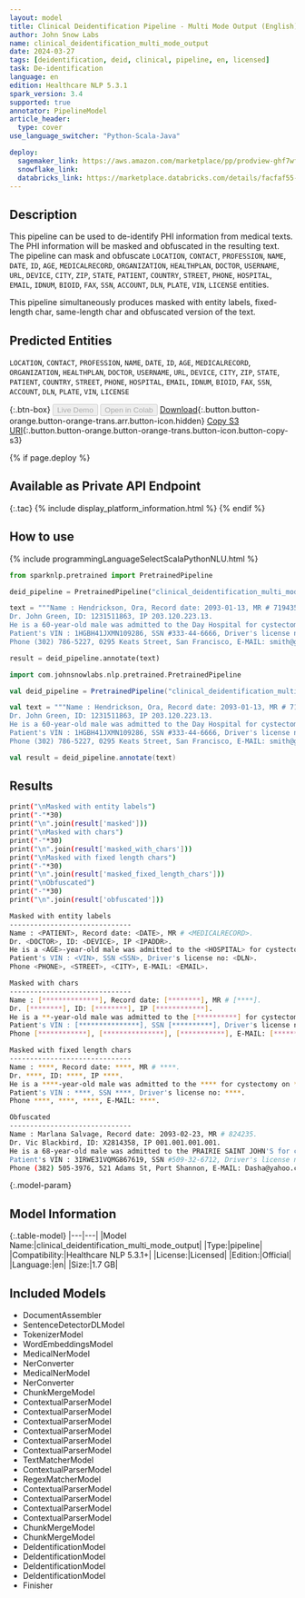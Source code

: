 ```yaml
---
layout: model
title: Clinical Deidentification Pipeline - Multi Mode Output (English)
author: John Snow Labs
name: clinical_deidentification_multi_mode_output
date: 2024-03-27
tags: [deidentification, deid, clinical, pipeline, en, licensed]
task: De-identification
language: en
edition: Healthcare NLP 5.3.1
spark_version: 3.4
supported: true
annotator: PipelineModel
article_header:
  type: cover
use_language_switcher: "Python-Scala-Java"

deploy:
  sagemaker_link: https://aws.amazon.com/marketplace/pp/prodview-ghf7wfm7o2wva
  snowflake_link: 
  databricks_link: https://marketplace.databricks.com/details/facfaf55-00f6-496c-a8db-a395631130ec/John-Snow-Labs_Clinical-Deidentification
---
```


## Description

This pipeline can be used to de-identify PHI information from medical texts. The PHI information will be masked and obfuscated in the resulting text. The pipeline can mask and obfuscate `LOCATION`, `CONTACT`, `PROFESSION`, `NAME`, `DATE`, `ID`, `AGE`, `MEDICALRECORD`, `ORGANIZATION`, `HEALTHPLAN`, `DOCTOR`, `USERNAME`, `URL`, `DEVICE`, `CITY`, `ZIP`, `STATE`, `PATIENT`, `COUNTRY`, `STREET`, `PHONE`, `HOSPITAL`, `EMAIL`, `IDNUM`, `BIOID`, `FAX`, `SSN`, `ACCOUNT`, `DLN`, `PLATE`, `VIN`, `LICENSE` entities.
 
This pipeline simultaneously produces masked with entity labels, fixed-length char, same-length char and obfuscated version of the text.

## Predicted Entities

`LOCATION`, `CONTACT`, `PROFESSION`, `NAME`, `DATE`, `ID`, `AGE`, `MEDICALRECORD`, `ORGANIZATION`, `HEALTHPLAN`, `DOCTOR`, `USERNAME`, `URL`, `DEVICE`, `CITY`, `ZIP`, `STATE`, `PATIENT`, `COUNTRY`, `STREET`, `PHONE`, `HOSPITAL`, `EMAIL`, `IDNUM`, `BIOID`, `FAX`, `SSN`, `ACCOUNT`, `DLN`, `PLATE`, `VIN`, `LICENSE`

{:.btn-box}
<button class="button button-orange" disabled>Live Demo</button>
<button class="button button-orange" disabled>Open in Colab</button>
[Download](https://s3.amazonaws.com/auxdata.johnsnowlabs.com/clinical/models/clinical_deidentification_multi_mode_output_en_5.3.1_3.4_1711532922696.zip){:.button.button-orange.button-orange-trans.arr.button-icon.hidden}
[Copy S3 URI](s3://auxdata.johnsnowlabs.com/clinical/models/clinical_deidentification_multi_mode_output_en_5.3.1_3.4_1711532922696.zip){:.button.button-orange.button-orange-trans.button-icon.button-copy-s3}


{% if page.deploy %}
## Available as Private API Endpoint

{:.tac}
{% include display_platform_information.html %}
{% endif %}


## How to use



<div class="tabs-box" markdown="1">
{% include programmingLanguageSelectScalaPythonNLU.html %}
  
```python
from sparknlp.pretrained import PretrainedPipeline

deid_pipeline = PretrainedPipeline("clinical_deidentification_multi_mode_output", "en", "clinical/models")

text = """Name : Hendrickson, Ora, Record date: 2093-01-13, MR # 719435.
Dr. John Green, ID: 1231511863, IP 203.120.223.13.
He is a 60-year-old male was admitted to the Day Hospital for cystectomy on 01/13/93.
Patient's VIN : 1HGBH41JXMN109286, SSN #333-44-6666, Driver's license no: A334455B.
Phone (302) 786-5227, 0295 Keats Street, San Francisco, E-MAIL: smith@gmail.com."""

result = deid_pipeline.annotate(text)
```
```scala
import com.johnsnowlabs.nlp.pretrained.PretrainedPipeline

val deid_pipeline = PretrainedPipeline("clinical_deidentification_multi_mode_output", "en", "clinical/models")

val text = """Name : Hendrickson, Ora, Record date: 2093-01-13, MR # 719435.
Dr. John Green, ID: 1231511863, IP 203.120.223.13.
He is a 60-year-old male was admitted to the Day Hospital for cystectomy on 01/13/93.
Patient's VIN : 1HGBH41JXMN109286, SSN #333-44-6666, Driver's license no: A334455B.
Phone (302) 786-5227, 0295 Keats Street, San Francisco, E-MAIL: smith@gmail.com."""

val result = deid_pipeline.annotate(text)
```
</div>

## Results

```bash
print("\nMasked with entity labels")
print("-"*30)
print("\n".join(result['masked']))
print("\nMasked with chars")
print("-"*30)
print("\n".join(result['masked_with_chars']))
print("\nMasked with fixed length chars")
print("-"*30)
print("\n".join(result['masked_fixed_length_chars']))
print("\nObfuscated")
print("-"*30)
print("\n".join(result['obfuscated']))

Masked with entity labels
------------------------------
Name : <PATIENT>, Record date: <DATE>, MR # <MEDICALRECORD>.
Dr. <DOCTOR>, ID: <DEVICE>, IP <IPADDR>.
He is a <AGE>-year-old male was admitted to the <HOSPITAL> for cystectomy on <DATE>.
Patient's VIN : <VIN>, SSN <SSN>, Driver's license no: <DLN>.
Phone <PHONE>, <STREET>, <CITY>, E-MAIL: <EMAIL>.

Masked with chars
------------------------------
Name : [**************], Record date: [********], MR # [****].
Dr. [********], ID: [********], IP [************].
He is a **-year-old male was admitted to the [**********] for cystectomy on [******].
Patient's VIN : [***************], SSN [**********], Driver's license no: [******].
Phone [************], [***************], [***********], E-MAIL: [*************].

Masked with fixed length chars
------------------------------
Name : ****, Record date: ****, MR # ****.
Dr. ****, ID: ****, IP ****.
He is a ****-year-old male was admitted to the **** for cystectomy on ****.
Patient's VIN : ****, SSN ****, Driver's license no: ****.
Phone ****, ****, ****, E-MAIL: ****.

Obfuscated
------------------------------
Name : Marlana Salvage, Record date: 2093-02-23, MR # 824235.
Dr. Vic Blackbird, ID: X2814358, IP 001.001.001.001.
He is a 68-year-old male was admitted to the PRAIRIE SAINT JOHN'S for cystectomy on 02/23/93.
Patient's VIN : 3IRWE31VQMG867619, SSN #509-32-6712, Driver's license no: W580998P.
Phone (382) 505-3976, 521 Adams St, Port Shannon, E-MAIL: Dasha@yahoo.com.
```

{:.model-param}
## Model Information

{:.table-model}
|---|---|
|Model Name:|clinical_deidentification_multi_mode_output|
|Type:|pipeline|
|Compatibility:|Healthcare NLP 5.3.1+|
|License:|Licensed|
|Edition:|Official|
|Language:|en|
|Size:|1.7 GB|

## Included Models

- DocumentAssembler
- SentenceDetectorDLModel
- TokenizerModel
- WordEmbeddingsModel
- MedicalNerModel
- NerConverter
- MedicalNerModel
- NerConverter
- ChunkMergeModel
- ContextualParserModel
- ContextualParserModel
- ContextualParserModel
- ContextualParserModel
- ContextualParserModel
- ContextualParserModel
- TextMatcherModel
- ContextualParserModel
- RegexMatcherModel
- ContextualParserModel
- ContextualParserModel
- ContextualParserModel
- ContextualParserModel
- ChunkMergeModel
- ChunkMergeModel
- DeIdentificationModel
- DeIdentificationModel
- DeIdentificationModel
- DeIdentificationModel
- Finisher
